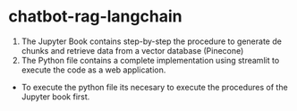 # chatbot-rag-langchain

1. The Jupyter Book contains step-by-step the procedure to generate de chunks and retrieve data from a vector database (Pinecone)
2. The Python file contains a complete implementation using streamlit to execute the code as a web application.

* To execute the python file its necesary to execute the procedures of the Jupyter book first.
